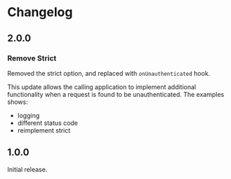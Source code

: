 Changelog
=========

## 2.0.0

### Remove Strict

Removed the strict option, and replaced with `onUnauthenticated` hook.

This update allows the calling application to implement additional functionality
when a request is found to be unauthenticated.  The examples shows:

- logging
- different status code
- reimplement strict

## 1.0.0

Initial release.
